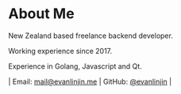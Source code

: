 # About Me

New Zealand based freelance backend developer.

Working experience since 2017.

Experience in Golang, Javascript and Qt.

| Email: [mail@evanlinjin.me](mailto:mail@evanlinjin.me) | GitHub: [@evanlinjin](https://github.com/evanlinjin) |
